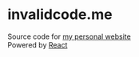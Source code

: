 # invalidcode.me

Source code for [my personal website](https://invalidcode.me)  
Powered by [React](https://reactjs.org/)

